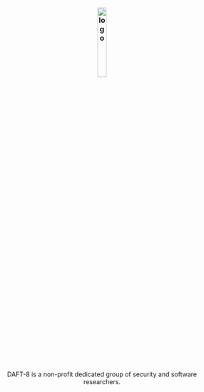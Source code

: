 <h3 align="center"><img src="https://avatars.githubusercontent.com/u/101949494?s=1000" alt="logo" width="20%"></h3>

<p align="center">
    <br>DAFT-8 is a non-profit dedicated group of security and software researchers.
</p>
